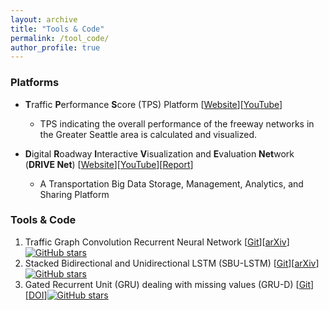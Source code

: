 ```yaml
---
layout: archive
title: "Tools & Code"
permalink: /tool_code/
author_profile: true
---
```


### Platforms
* **T**raffic **P**erformance **S**core (TPS) Platform \[[Website](http://tps.uwstarlab.org/)\]\[[YouTube](https://youtu.be/hw_fgkCQBmE)\]
  * TPS indicating the overall performance of the freeway networks in the Greater Seattle area is calculated and visualized.

* **D**igital **R**oadway **I**nteractive **V**isualization and **E**valuation **Net**work (**DRIVE Net**) \[[Website](http://www.uwdrive.net/)\]\[[YouTube](https://www.youtube.com/watch?v=uzOl3cNoLvc)\]\[[Report](https://www.wsdot.wa.gov/research/reports/fullreports/854.1.pdf)\]
  * A Transportation Big Data Storage, Management, Analytics, and Sharing Platform
 
### Tools & Code
1. Traffic Graph Convolution Recurrent Neural Network \[[Git](https://github.com/zhiyongc/Graph_Convolutional_LSTM)\]\[[arXiv](https://arxiv.org/abs/1802.07007)\][![GitHub stars](https://img.shields.io/github/stars/zhiyongc/Graph_Convolutional_LSTM.svg?logo=github&label=Stars&logoColor=white&color=blue)](https://github.com/zhiyongc/Graph_Convolutional_LSTM)
2. Stacked Bidirectional and Unidirectional LSTM (SBU-LSTM) \[[Git](https://github.com/zhiyongc/Stacked_Bidirectional_Unidirectional_LSTM)\]\[[arXiv](https://arxiv.org/abs/1801.02143)\][![GitHub stars](https://img.shields.io/github/stars/zhiyongc/Stacked_Bidirectional_Unidirectional_LSTM.svg?logo=github&label=Stars&logoColor=white&color=blue)](https://github.com/zhiyongc/Stacked_Bidirectional_Unidirectional_LSTM)
3. Gated Recurrent Unit (GRU) dealing with missing values (GRU-D) \[[Git](https://github.com/zhiyongc/GRU-D)\]\[[DOI](https://doi.org/10.1038/s41598-018-24271-9)\][![GitHub stars](https://img.shields.io/github/stars/zhiyongc/GRU-D.svg?logo=github&label=Stars&logoColor=white&color=blue)](https://github.com/zhiyongc/GRU-D)
